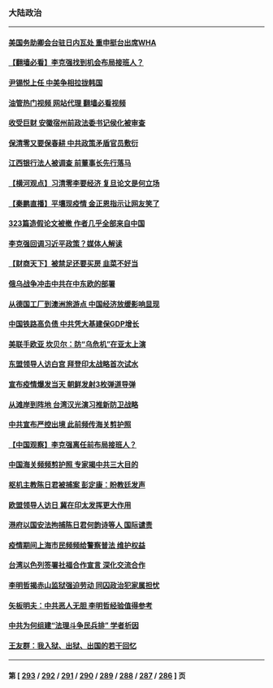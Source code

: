 ### 大陆政治
---
#### [美国务助卿会台驻日内瓦处 重申挺台出席WHA](../../pages/ncid277/n13735034.md?05131245) 
#### [【翻墙必看】李克强找到机会布局接班人？](../../pages/ncid277/n13735050.md?05131245) 
#### [尹锡悦上任 中美争相拉拢韩国](../../pages/ncid277/n13735045.md?05131245) 
#### [油管热门视频 网站代理 翻墙必看视频](http://209.222.30.114:81/youtube.html?05131245)
#### [收受巨财 安徽宿州前政法委书记侯化被审查](../../pages/ncid277/n13735028.md?05131245) 
#### [保清零又要保春耕 中共政策矛盾官员敷衍](../../pages/ncid277/n13735030.md?05131245) 
#### [江西银行法人被调查 前董事长先行落马](../../pages/ncid277/n13735005.md?05131245) 
#### [【横河观点】习清零李要经济 复旦论文是何立场](../../pages/ncid277/n13734952.md?05131245) 
#### [【秦鹏直播】平壤现疫情 金正恩指示让网友笑了](../../pages/ncid277/n13734948.md?05131245) 
#### [323篇造假论文被撤 作者几乎全部来自中国](../../pages/ncid277/n13734985.md?05131245) 
#### [李克强回调习近平政策？媒体人解读](../../pages/ncid277/n13734863.md?05131245) 
#### [【财商天下】被禁足还要买房 韭菜不好当](../../pages/ncid277/n13734833.md?05131245) 
#### [俄乌战争冲击中共在中东欧的部署](../../pages/ncid277/n13734903.md?05131245) 
#### [从德国工厂到澳洲旅游点 中国经济放缓影响显现](../../pages/ncid277/n13734773.md?05131245) 
#### [中国铁路高负债 中共凭大基建保GDP增长](../../pages/ncid277/n13734868.md?05131245) 
#### [美联手欧亚 坎贝尔：防“乌危机”在亚太上演](../../pages/ncid277/n13734715.md?05131245) 
#### [东盟领导人访白宫 拜登印太战略首次试水](../../pages/ncid277/n13734738.md?05131245) 
#### [宣布疫情爆发当天 朝鲜发射3枚弹道导弹](../../pages/ncid277/n13734727.md?05131245) 
#### [从滩岸到阵地 台湾汉光演习推新防卫战略](../../pages/ncid277/n13734395.md?05131245) 
#### [中共宣布严控出境 此前频传海关剪护照](../../pages/ncid277/n13734351.md?05131245) 
#### [【中国观察】李克强离任前布局接班人？](../../pages/ncid277/n13734472.md?05131245) 
#### [中国海关频频剪护照 专家揭中共三大目的](../../pages/ncid277/n13734312.md?05131245) 
#### [枢机主教陈日君被捕案 彭定康：盼教廷发声](../../pages/ncid277/n13734545.md?05131245) 
#### [欧盟领导人访日 冀在印太发挥更大作用](../../pages/ncid277/n13734376.md?05131245) 
#### [港府以国安法拘捕陈日君何韵诗等人 国际谴责](../../pages/ncid277/n13734434.md?05131245) 
#### [疫情期间上海市民频频给警察普法 维护权益](../../pages/ncid277/n13734139.md?05131245) 
#### [台湾以色列签署社福合作宣言 深化交流合作](../../pages/ncid277/n13734321.md?05131245) 
#### [李明哲揭赤山监狱强迫劳动 同囚政治犯家属担忧](../../pages/ncid277/n13734209.md?05131245) 
#### [矢板明夫：中共恶人无胆 李明哲经验值得参考](../../pages/ncid277/n13734065.md?05131245) 
#### [中共为何组建“法理斗争民兵排” 学者析因](../../pages/ncid277/n13734109.md?05131245) 
#### [王友群：我入狱、出狱、出国的若干回忆](../../pages/ncid277/n13733957.md?05131245) 

---
#### 第 [ [293](./293.md?05131245) / [292](./292.md?05131245) / [291](./291.md?05131245) / [290](./290.md?05131245) / [289](./289.md?05131245) / [288](./288.md?05131245) / [287](./287.md?05131245) / [286](./286.md?05131245) ] 页
